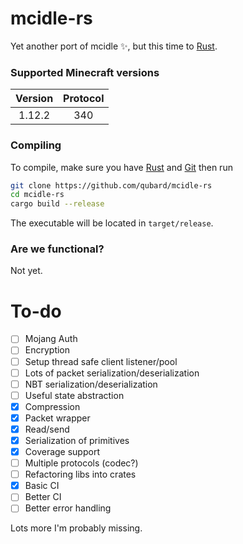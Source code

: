 # mcidle-rs

Yet another port of mcidle ✨, but this time to [Rust](https://www.rust-lang.org/).

### Supported Minecraft versions
| Version        | Protocol     |
|:-------------:|:-------------:|
| 1.12.2        | 340           |

### Compiling
To compile, make sure you have [Rust](https://www.rust-lang.org/tools/install) and [Git](https://git-scm.com/downloads) then run
```bash
git clone https://github.com/qubard/mcidle-rs
cd mcidle-rs
cargo build --release
```

The executable will be located in `target/release`.

### Are we functional?
Not yet.

# To-do
- [ ] Mojang Auth
- [ ] Encryption
- [ ] Setup thread safe client listener/pool
- [ ] Lots of packet serialization/deserialization
- [ ] NBT serialization/deserialization
- [ ] Useful state abstraction
- [x] Compression
- [x] Packet wrapper
- [x] Read/send 
- [x] Serialization of primitives
- [x] Coverage support
- [ ] Multiple protocols (codec?)
- [ ] Refactoring libs into crates
- [x] Basic CI
- [ ] Better CI
- [ ] Better error handling

Lots more I'm probably missing.
